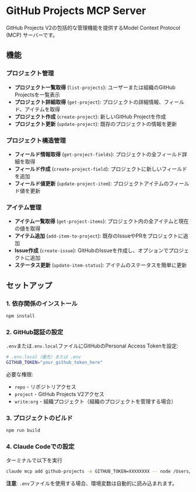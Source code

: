 # GitHub Projects MCP Server

GitHub Projects V2の包括的な管理機能を提供するModel Context Protocol (MCP) サーバーです。

## 機能

### プロジェクト管理
- **プロジェクト一覧取得** (`list-projects`): ユーザーまたは組織のGitHub Projectsを一覧表示
- **プロジェクト詳細取得** (`get-project`): プロジェクトの詳細情報、フィールド、アイテムを取得
- **プロジェクト作成** (`create-project`): 新しいGitHub Projectを作成
- **プロジェクト更新** (`update-project`): 既存のプロジェクトの情報を更新

### プロジェクト構造管理
- **フィールド情報取得** (`get-project-fields`): プロジェクトの全フィールド詳細を取得
- **フィールド作成** (`create-project-field`): プロジェクトに新しいフィールドを追加
- **フィールド値更新** (`update-project-item`): プロジェクトアイテムのフィールド値を更新

### アイテム管理
- **アイテム一覧取得** (`get-project-items`): プロジェクト内の全アイテムと現在の値を取得
- **アイテム追加** (`add-item-to-project`): 既存のIssueやPRをプロジェクトに追加
- **Issue作成** (`create-issue`): GitHubのIssueを作成し、オプションでプロジェクトに追加
- **ステータス更新** (`update-item-status`): アイテムのステータスを簡単に更新

## セットアップ

### 1. 依存関係のインストール

```bash
npm install
```

### 2. GitHub認証の設定

`.env`または`.env.local`ファイルにGitHubのPersonal Access Tokenを設定:

```bash
# .env.local（優先）または .env
GITHUB_TOKEN="your_github_token_here"
```

必要な権限:
- `repo` - リポジトリアクセス
- `project` - GitHub Projects V2アクセス
- `write:org` - 組織プロジェクト（組織のプロジェクトを管理する場合）

### 3. プロジェクトのビルド

```bash
npm run build
```

### 4. Claude Codeでの設定

ターミナルで以下を実行

```bash
claude mcp add github-projects -e GITHUB_TOKEN=XXXXXXXX -- node /Users/xxxxx/works/github-projects-mcp/build/index.js
```

**注意**: `.env`ファイルを使用する場合、環境変数は自動的に読み込まれます。